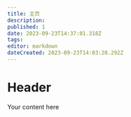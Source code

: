 ```yaml
---
title: 主页
description: 
published: 1
date: 2023-09-23T14:37:01.318Z
tags: 
editor: markdown
dateCreated: 2023-09-23T14:03:20.292Z
---
```


# Header
Your content here